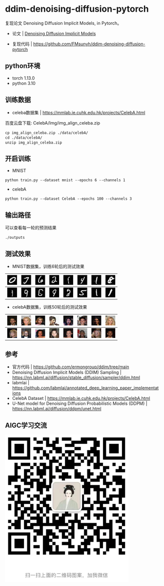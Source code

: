 # ddim-denoising-diffusion-pytorch

复现论文 Denoising Diffusion Implicit Models, in Pytorch。

- 论文 | <a href="https://arxiv.org/abs/2010.02502">Denoising Diffusion Implicit Models</a> 

- 复现代码 | https://github.com/FMsunyh/ddim-denoising-diffusion-pytorch


## python环境
- torch 1.13.0
- python 3.10
 
## 训练数据
- celeba数据集 | https://mmlab.ie.cuhk.edu.hk/projects/CelebA.html
 
 百度云盘下载: CelebA/Img/img_align_celeba.zip

```
cp img_align_celeba.zip ./data/celebA/
cd ./data/celebA/
unzip img_align_celeba.zip
```

## 开启训练
- MNIST
```
python train.py --dataset mnist --epochs 6 --channels 1
```

- celebA
```
python train.py --dataset CelebA --epochs 100 --channels 3
```

## 输出路径
可以查看每一轮的预测结果
```
./outputs
```

## 测试效果


- MNIST数据集，训练6轮后的测试效果
 
| ![Alt text](demo/MNIST/sample_0.png) | ![Alt text](demo/MNIST/sample_1.png) | ![Alt text](demo/MNIST/sample_2.png)  | ![Alt text](demo/MNIST/sample_3.png)  | ![Alt text](demo/MNIST/sample_4.png)  | ![Alt text](demo/MNIST/sample_5.png)  | ![Alt text](demo/MNIST/sample_6.png)  | ![Alt text](demo/MNIST/sample_7.png)  |
| ------------------------------------ | ------------------------------------ | ------------------------------------- | ------------------------------------- | ------------------------------------- | ------------------------------------- | ------------------------------------- | ------------------------------------- |
| ![Alt text](demo/MNIST/sample_8.png) | ![Alt text](demo/MNIST/sample_9.png) | ![Alt text](demo/MNIST/sample_10.png) | ![Alt text](demo/MNIST/sample_11.png) | ![Alt text](demo/MNIST/sample_12.png) | ![Alt text](demo/MNIST/sample_13.png) | ![Alt text](demo/MNIST/sample_14.png) | ![Alt text](demo/MNIST/sample_15.png) |

- celebA数据集，训练50轮后的测试效果

| ![Alt text](demo/CelebA/sample_0.png) | ![Alt text](demo/CelebA/sample_1.png) | ![Alt text](demo/CelebA/sample_2.png)  | ![Alt text](demo/CelebA/sample_3.png)  | ![Alt text](demo/CelebA/sample_4.png)  | ![Alt text](demo/CelebA/sample_5.png)  | ![Alt text](demo/CelebA/sample_6.png)  | ![Alt text](demo/CelebA/sample_7.png)  |
| ------------------------------------- | ------------------------------------- | -------------------------------------- | -------------------------------------- | -------------------------------------- | -------------------------------------- | -------------------------------------- | -------------------------------------- |
| ![Alt text](demo/CelebA/sample_8.png) | ![Alt text](demo/CelebA/sample_9.png) | ![Alt text](demo/CelebA/sample_10.png) | ![Alt text](demo/CelebA/sample_11.png) | ![Alt text](demo/CelebA/sample_12.png) | ![Alt text](demo/CelebA/sample_13.png) | ![Alt text](demo/CelebA/sample_14.png) | ![Alt text](demo/CelebA/sample_15.png) |



## 参考
- 官方代码 | https://github.com/ermongroup/ddim/tree/main
- Denoising Diffusion Implicit Models (DDIM) Sampling | https://nn.labml.ai/diffusion/stable_diffusion/sampler/ddim.html
- labmlai | https://github.com/labmlai/annotated_deep_learning_paper_implementations
- CelebA Dataset | https://mmlab.ie.cuhk.edu.hk/projects/CelebA.html
- U-Net model for Denoising Diffusion Probabilistic Models (DDPM) | https://nn.labml.ai/diffusion/ddpm/unet.html

## AIGC学习交流
![Alt text](images/vx.png)